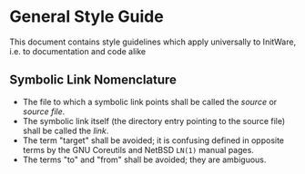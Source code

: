 # General Style Guide

This document contains style guidelines which apply universally to InitWare,
i.e. to documentation and code alike

## Symbolic Link Nomenclature

- The file to which a symbolic link points shall be called the *source* or
  *source file*.
- The symbolic link itself (the directory entry pointing to the source file)
  shall be called the *link*.
- The term "target" shall be avoided; it is confusing defined in opposite terms
  by the GNU Coreutils and NetBSD `LN(1)` manual pages.
- The terms "to" and "from" shall be avoided; they are ambiguous.